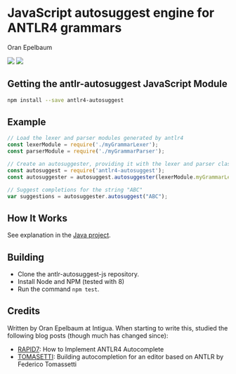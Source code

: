 JavaScript autosuggest engine for ANTLR4 grammars
=================================================
Oran Epelbaum

[<img src="https://travis-ci.org/oranoran/antlr4-autosuggest-js.svg?branch=master">](https://travis-ci.org/oranoran/antlr4-autosuggest-js ) [<img src="https://api.codacy.com/project/badge/Grade/b5195e72e90043f79d9c3cbf7e80bd1e">](https://www.codacy.com/app/oranoran/antlr4-autosuggest-js?utm_content=oranoran/antlr4-autosuggest-js&utm_campaign=Badge_Grade )


Getting the antlr-autosuggest JavaScript Module
-----------------------------------------------
```bash
npm install --save antlr4-autosuggest
```

Example
-------

```javascript
// Load the lexer and parser modules generated by antlr4
const lexerModule = require('./myGrammarLexer');
const parserModule = require('./myGrammarParser');

// Create an autosuggester, providing it with the lexer and parser classes
const autosuggest = require('antlr4-autosuggest');
const autosuggester = autosuggest.autosuggester(lexerModule.myGrammarLexer, parserModule.myGrammarParser);

// Suggest completions for the string "ABC"
var suggestions = autosuggester.autosuggest("ABC");
```

How It Works
------------
See explanation in the [Java project](https://github.com/oranoran/antlr4-autosuggest/).

Building
--------
* Clone the antlr-autosuggest-js repository.
* Install Node and NPM (tested with 8)
* Run the command `npm test`.

Credits
-------
Written by Oran Epelbaum at Intigua.
When starting to write this, studied the following blog posts (though much has changed since):

* [RAPID7](https://blog.rapid7.com/2015/06/29/how-to-implement-antlr4-autocomplete/): How to Implement ANTLR4 Autocomplete
* [TOMASETTI](https://tomassetti.me/autocompletion-editor-antlr/): Building autocompletion for an editor based on ANTLR by Federico Tomassetti
